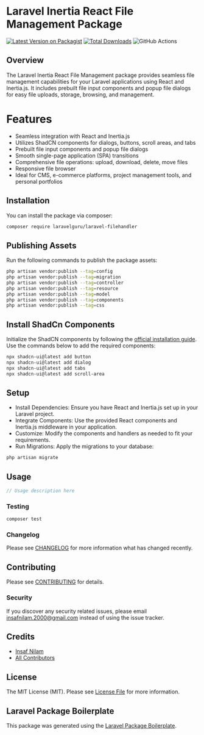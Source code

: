 # Laravel Inertia React File Management Package

[![Latest Version on Packagist](https://img.shields.io/packagist/v/laravelguru/laravel-filehandler.svg?style=flat-square)](https://packagist.org/packages/laravelguru/laravel-filehandler)
[![Total Downloads](https://img.shields.io/packagist/dt/laravelguru/laravel-filehandler.svg?style=flat-square)](https://packagist.org/packages/laravelguru/laravel-filehandler)
![GitHub Actions](https://github.com/InsafNilam/file-manager/actions/workflows/main.yml/badge.svg)

## Overview

The Laravel Inertia React File Management package provides seamless file management capabilities for your Laravel applications using React and Inertia.js. It includes prebuilt file input components and popup file dialogs for easy file uploads, storage, browsing, and management.

# Features

- Seamless integration with React and Inertia.js
- Utilizes ShadCN components for dialogs, buttons, scroll areas, and tabs
- Prebuilt file input components and popup file dialogs
- Smooth single-page application (SPA) transitions
- Comprehensive file operations: upload, download, delete, move files
- Responsive file browser
- Ideal for CMS, e-commerce platforms, project management tools, and personal portfolios

## Installation

You can install the package via composer:

```bash
composer require laravelguru/laravel-filehandler
```

## Publishing Assets

Run the following commands to publish the package assets:

```bash
php artisan vendor:publish --tag=config
php artisan vendor:publish --tag=migration
php artisan vendor:publish --tag=controller
php artisan vendor:publish --tag=resource
php artisan vendor:publish --tag=model
php artisan vendor:publish --tag=components
php artisan vendor:publish --tag=css
```

## Install ShadCn Components

Initialize the ShadCN components by following the [official installation guide](https://ui.shadcn.com/docs/installation/laravel). Use the commands below to add the required components:

```bash
npx shadcn-ui@latest add button
npx shadcn-ui@latest add dialog
npx shadcn-ui@latest add tabs
npx shadcn-ui@latest add scroll-area
```

## Setup

- Install Dependencies: Ensure you have React and Inertia.js set up in your Laravel project.
- Integrate Components: Use the provided React components and Inertia.js middleware in your application.
- Customize: Modify the components and handlers as needed to fit your requirements.
- Run Migrations: Apply the migrations to your database:

```bash
php artisan migrate
```

## Usage

```php
// Usage description here
```

### Testing

```bash
composer test
```

### Changelog

Please see [CHANGELOG](CHANGELOG.md) for more information what has changed recently.

## Contributing

Please see [CONTRIBUTING](CONTRIBUTING.md) for details.

### Security

If you discover any security related issues, please email insafnilam.2000@gmail.com instead of using the issue tracker.

## Credits

- [Insaf Nilam](https://github.com/laravelguru)
- [All Contributors](../../contributors)

## License

The MIT License (MIT). Please see [License File](LICENSE.md) for more information.

## Laravel Package Boilerplate

This package was generated using the [Laravel Package Boilerplate](https://laravelpackageboilerplate.com).
